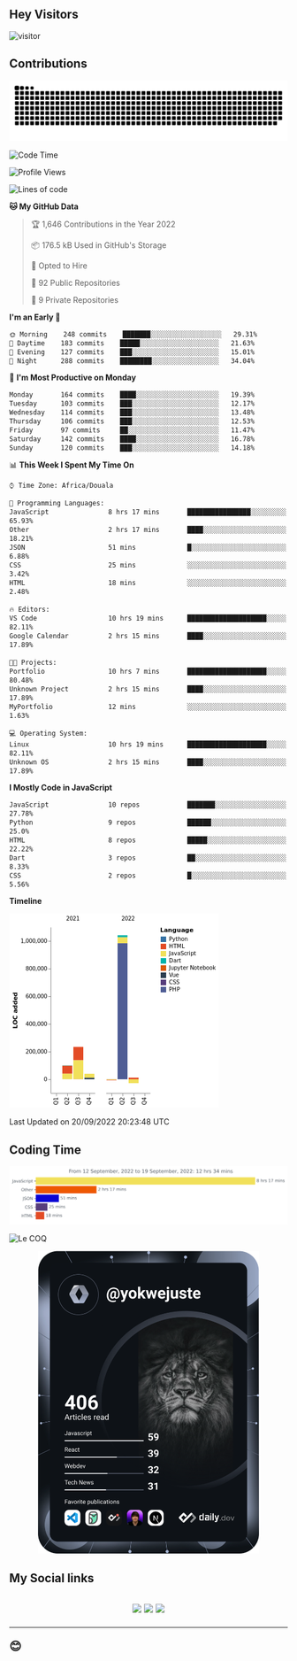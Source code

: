 ## Hey Visitors
![visitor](https://profile-counter.glitch.me/yokwejuste/count.svg)

## Contributions
<p align="center">
  <img src="https://raw.githubusercontent.com/yokwejuste/yokwejuste/output/github-contribution-grid-snake.svg" />
</p>

<!--START_SECTION:waka-->
![Code Time](http://img.shields.io/badge/Code%20Time-1%2C101%20hrs%202%20mins-blue)

![Profile Views](http://img.shields.io/badge/Profile%20Views-9-blue)

![Lines of code](https://img.shields.io/badge/From%20Hello%20World%20I%27ve%20Written-1%20Million%20lines%20of%20code-blue)

**🐱 My GitHub Data** 

> 🏆 1,646 Contributions in the Year 2022
 > 
> 📦 176.5 kB Used in GitHub's Storage 
 > 
> 💼 Opted to Hire
 > 
> 📜 92 Public Repositories 
 > 
> 🔑 9 Private Repositories  
 > 
**I'm an Early 🐤** 

```text
🌞 Morning    248 commits    ███████░░░░░░░░░░░░░░░░░░   29.31% 
🌆 Daytime    183 commits    █████░░░░░░░░░░░░░░░░░░░░   21.63% 
🌃 Evening    127 commits    ███░░░░░░░░░░░░░░░░░░░░░░   15.01% 
🌙 Night      288 commits    ████████░░░░░░░░░░░░░░░░░   34.04%

```
📅 **I'm Most Productive on Monday** 

```text
Monday       164 commits    ████░░░░░░░░░░░░░░░░░░░░░   19.39% 
Tuesday      103 commits    ███░░░░░░░░░░░░░░░░░░░░░░   12.17% 
Wednesday    114 commits    ███░░░░░░░░░░░░░░░░░░░░░░   13.48% 
Thursday     106 commits    ███░░░░░░░░░░░░░░░░░░░░░░   12.53% 
Friday       97 commits     ██░░░░░░░░░░░░░░░░░░░░░░░   11.47% 
Saturday     142 commits    ████░░░░░░░░░░░░░░░░░░░░░   16.78% 
Sunday       120 commits    ███░░░░░░░░░░░░░░░░░░░░░░   14.18%

```


📊 **This Week I Spent My Time On** 

```text
⌚︎ Time Zone: Africa/Douala

💬 Programming Languages: 
JavaScript               8 hrs 17 mins       ████████████████░░░░░░░░░   65.93% 
Other                    2 hrs 17 mins       ████░░░░░░░░░░░░░░░░░░░░░   18.21% 
JSON                     51 mins             █░░░░░░░░░░░░░░░░░░░░░░░░   6.88% 
CSS                      25 mins             ░░░░░░░░░░░░░░░░░░░░░░░░░   3.42% 
HTML                     18 mins             ░░░░░░░░░░░░░░░░░░░░░░░░░   2.48%

🔥 Editors: 
VS Code                  10 hrs 19 mins      ████████████████████░░░░░   82.11% 
Google Calendar          2 hrs 15 mins       ████░░░░░░░░░░░░░░░░░░░░░   17.89%

🐱‍💻 Projects: 
Portfolio                10 hrs 7 mins       ████████████████████░░░░░   80.48% 
Unknown Project          2 hrs 15 mins       ████░░░░░░░░░░░░░░░░░░░░░   17.89% 
MyPortfolio              12 mins             ░░░░░░░░░░░░░░░░░░░░░░░░░   1.63%

💻 Operating System: 
Linux                    10 hrs 19 mins      ████████████████████░░░░░   82.11% 
Unknown OS               2 hrs 15 mins       ████░░░░░░░░░░░░░░░░░░░░░   17.89%

```

**I Mostly Code in JavaScript** 

```text
JavaScript               10 repos            ███████░░░░░░░░░░░░░░░░░░   27.78% 
Python                   9 repos             ██████░░░░░░░░░░░░░░░░░░░   25.0% 
HTML                     8 repos             █████░░░░░░░░░░░░░░░░░░░░   22.22% 
Dart                     3 repos             ██░░░░░░░░░░░░░░░░░░░░░░░   8.33% 
CSS                      2 repos             █░░░░░░░░░░░░░░░░░░░░░░░░   5.56%

```


**Timeline**

![Chart not found](https://raw.githubusercontent.com/yokwejuste/yokwejuste/master/charts/bar_graph.png) 


 Last Updated on 20/09/2022 20:23:48 UTC
<!--END_SECTION:waka-->

## Coding Time

[![wakatime-stats](https://github.com/yokwejuste/yokwejuste/blob/master/images/stat.svg)](https://wakatime.com/@yokwejuste)

![Le COQ](https://metrics.lecoq.io/yokwejuste/)
<p align="center">
  <a href="#"><img src="https://github.com/yokwejuste/yokwejuste/blob/master/devcard.svg" width="400" alt="Yonkeu K. Steve's Dev Card"/></a>
</p>
<h2>My Social links<h2>
<p align="center">
  <a href="https://twitter.com/yokwejuste"><img src="https://img.shields.io/badge/twitter-%231DA1F2.svg?style=for-the-badge&logo=Twitter&logoColor=white"></a>
  <a href="https://linkedin.com/in/yokwejuste"><img src="https://img.shields.io/badge/linkedin-%230077B5.svg?style=for-the-badge&logo=linkedin&logoColor=white"></a>
  <a href="https://instagram.com/yokwejuste0"><img src="https://img.shields.io/badge/instagram-%23E4405F.svg?style=for-the-badge&logo=Instagram&logoColor=white"></a>
</p>
<hr>
😊
